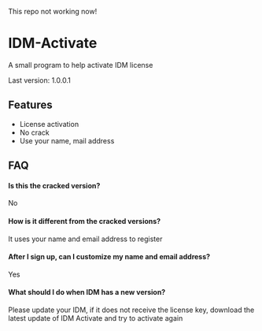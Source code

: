 This repo not working now!

# IDM-Activate
 A small program to help activate IDM license

Last version: 1.0.0.1



## Features

- License activation
- No crack
- Use your name, mail address


## FAQ

#### Is this the cracked version?

 No

#### How is it different from the cracked versions?

 It uses your name and email address to register

#### After I sign up, can I customize my name and email address?
 Yes

#### What should I do when IDM has a new version?
 Please update your IDM, if it does not receive the license key, download the latest update of IDM Activate and try to activate again
